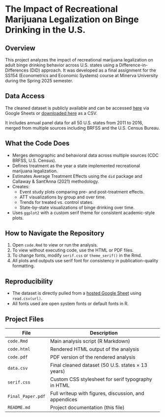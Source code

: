 # The Impact of Recreational Marijuana Legalization on Binge Drinking in the U.S.

## Overview

This project analyzes the impact of recreational marijuana legalization on adult binge drinking behavior across U.S. states using a Difference-in-Differences (DiD) approach. It was developed as a final assignment for the SS154 (Econometrics and Economic Systems) course at Minerva University during the Spring 2025 semester.

## Data Access

The cleaned dataset is publicly available and can be accessed [here](https://drive.google.com/file/d/1Ny8vG2mAt4j7UP_K6-bXP-SjBnMwBxgZ/view?usp=sharing) via Google Sheets or [downloaded here](https://docs.google.com/spreadsheets/d/e/2PACX-1vS-Qiz6Osc9I39bvo_94Mo1GvYe_ghAVboqYvR5xu6ZSPDI-ESb6ECCXgocUP3ALVQ3oxi_n3wDihQL/pub?gid=1277276287&single=true&output=csv) as a CSV.

It includes annual panel data for all 50 U.S. states from 2011 to 2016, merged from multiple sources including BRFSS and the U.S. Census Bureau.

## What the Code Does

- Merges demographic and behavioral data across multiple sources (CDC BRFSS, U.S. Census).
- Defines treatment as the year a state implemented recreational marijuana legalization.
- Estimates Average Treatment Effects using the `did` package and Callaway & Sant’Anna (2021) methodology.
- Creates:
  - Event study plots comparing pre- and post-treatment effects.
  - ATT visualizations by group and over time.
  - Trends for treated vs. control states.
  - State-by-state visualizations of binge drinking over time.
- Uses `ggplot2` with a custom serif theme for consistent academic-style plots.

## How to Navigate the Repository

1. Open `code.Rmd` to view or run the analysis.
2. To view without executing code, use the HTML or PDF files.
3. To change fonts, modify `serif.css` or `theme_serif()` in the Rmd.
4. All plots and outputs use serif font for consistency in publication-quality formatting.

## Reproducibility

- The dataset is directly pulled from a [hosted Google Sheet](https://drive.google.com/file/d/1Ny8vG2mAt4j7UP_K6-bXP-SjBnMwBxgZ/view?usp=sharing) using `read.csv(url)`.
- All fonts used are open system fonts or default fonts in R.

## Project Files

| File              | Description                                                                 |
|-------------------|-----------------------------------------------------------------------------|
| `code.Rmd`        | Main analysis script (R Markdown)                                           |
| `code.html`       | Rendered HTML output of the analysis                                        |
| `code.pdf`        | PDF version of the rendered analysis                                        |
| `data.csv`        | Final cleaned dataset (50 U.S. states × 13 years)                           |
| `serif.css`       | Custom CSS stylesheet for serif typography in HTML                          |
| `Final_Paper.pdf` | Full writeup with figures, discussion, and appendices                       |
| `README.md`       | Project documentation (this file)         
